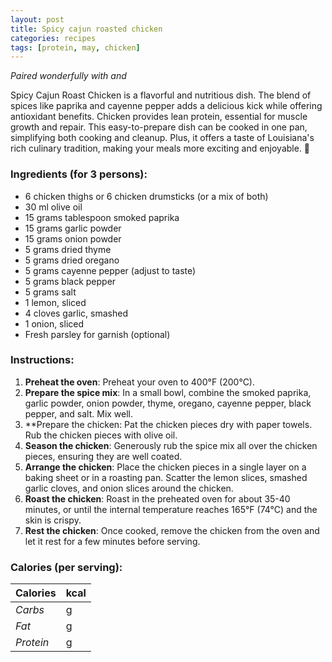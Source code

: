```yaml
---
layout: post
title: Spicy cajun roasted chicken
categories: recipes
tags: [protein, may, chicken]
---
```


*Paired wonderfully with <a href="/recipes/"></a> and <a href="/recipes/"></a>*

Spicy Cajun Roast Chicken is a flavorful and nutritious dish. The blend of spices like paprika and cayenne pepper adds a delicious kick while offering antioxidant benefits. Chicken provides lean protein, essential for muscle growth and repair. This easy-to-prepare dish can be cooked in one pan, simplifying both cooking and cleanup. Plus, it offers a taste of Louisiana's rich culinary tradition, making your meals more exciting and enjoyable. 🍗

### Ingredients (for 3 persons):
- 6 chicken thighs or 6 chicken drumsticks (or a mix of both)
- 30 ml olive oil
- 15 grams tablespoon smoked paprika
- 15 grams garlic powder
- 15 grams onion powder
- 5 grams dried thyme
- 5 grams dried oregano
- 5 grams cayenne pepper (adjust to taste)
- 5 grams black pepper
- 5 grams salt
- 1 lemon, sliced
- 4 cloves garlic, smashed
- 1 onion, sliced
- Fresh parsley for garnish (optional)

### Instructions:

1. **Preheat the oven**: Preheat your oven to 400°F (200°C).
2. **Prepare the spice mix**: In a small bowl, combine the smoked paprika, garlic powder, onion powder, thyme, oregano, cayenne pepper, black pepper, and salt. Mix well.
3. **Prepare the chicken: Pat the chicken pieces dry with paper towels. Rub the chicken pieces with olive oil.
4. **Season the chicken**: Generously rub the spice mix all over the chicken pieces, ensuring they are well coated.
5. **Arrange the chicken**: Place the chicken pieces in a single layer on a baking sheet or in a roasting pan. Scatter the lemon slices, smashed garlic cloves, and onion slices around the chicken.
6. **Roast the chicken**: Roast in the preheated oven for about 35-40 minutes, or until the internal temperature reaches 165°F (74°C) and the skin is crispy.
7. **Rest the chicken**: Once cooked, remove the chicken from the oven and let it rest for a few minutes before serving.

### Calories (per serving):

| **Calories** | kcal |
| ----------- | ----------- |
| *Carbs* |  g |
| *Fat* |  g |
| *Protein* |  g |
